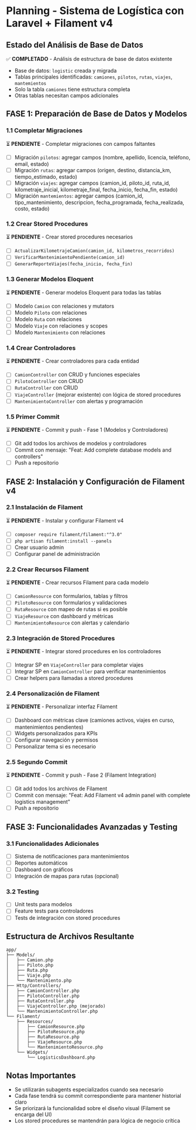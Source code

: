 # Planning - Sistema de Logística con Laravel + Filament v4

## Estado del Análisis de Base de Datos
✅ **COMPLETADO** - Análisis de estructura de base de datos existente
- Base de datos: `logistic` creada y migrada
- Tablas principales identificadas: `camiones`, `pilotos`, `rutas`, `viajes`, `mantemientos`
- Solo la tabla `camiones` tiene estructura completa
- Otras tablas necesitan campos adicionales

## FASE 1: Preparación de Base de Datos y Modelos

### 1.1 Completar Migraciones
⏳ **PENDIENTE** - Completar migraciones con campos faltantes
- [ ] Migración `pilotos`: agregar campos (nombre, apellido, licencia, teléfono, email, estado)
- [ ] Migración `rutas`: agregar campos (origen, destino, distancia_km, tiempo_estimado, estado)
- [ ] Migración `viajes`: agregar campos (camion_id, piloto_id, ruta_id, kilometraje_inicial, kilometraje_final, fecha_inicio, fecha_fin, estado)
- [ ] Migración `mantemientos`: agregar campos (camion_id, tipo_mantenimiento, descripcion, fecha_programada, fecha_realizada, costo, estado)

### 1.2 Crear Stored Procedures
⏳ **PENDIENTE** - Crear stored procedures necesarios
- [ ] `ActualizarKilometrajeCamion(camion_id, kilometros_recorridos)`
- [ ] `VerificarMantenimientoPendiente(camion_id)`
- [ ] `GenerarReporteViajes(fecha_inicio, fecha_fin)`

### 1.3 Generar Modelos Eloquent
⏳ **PENDIENTE** - Generar modelos Eloquent para todas las tablas
- [ ] Modelo `Camion` con relaciones y mutators
- [ ] Modelo `Piloto` con relaciones
- [ ] Modelo `Ruta` con relaciones
- [ ] Modelo `Viaje` con relaciones y scopes
- [ ] Modelo `Mantenimiento` con relaciones

### 1.4 Crear Controladores
⏳ **PENDIENTE** - Crear controladores para cada entidad
- [ ] `CamionController` con CRUD y funciones especiales
- [ ] `PilotoController` con CRUD
- [ ] `RutaController` con CRUD
- [ ] `ViajeController` (mejorar existente) con lógica de stored procedures
- [ ] `MantenimientoController` con alertas y programación

### 1.5 Primer Commit
⏳ **PENDIENTE** - Commit y push - Fase 1 (Modelos y Controladores)
- [ ] Git add todos los archivos de modelos y controladores
- [ ] Commit con mensaje: "Feat: Add complete database models and controllers"
- [ ] Push a repositorio

## FASE 2: Instalación y Configuración de Filament v4

### 2.1 Instalación de Filament
⏳ **PENDIENTE** - Instalar y configurar Filament v4
- [ ] `composer require filament/filament:"^3.0"`
- [ ] `php artisan filament:install --panels`
- [ ] Crear usuario admin
- [ ] Configurar panel de administración

### 2.2 Crear Recursos Filament
⏳ **PENDIENTE** - Crear recursos Filament para cada modelo
- [ ] `CamionResource` con formularios, tablas y filtros
- [ ] `PilotoResource` con formularios y validaciones
- [ ] `RutaResource` con mapeo de rutas si es posible
- [ ] `ViajeResource` con dashboard y métricas
- [ ] `MantenimientoResource` con alertas y calendario

### 2.3 Integración de Stored Procedures
⏳ **PENDIENTE** - Integrar stored procedures en los controladores
- [ ] Integrar SP en `ViajeController` para completar viajes
- [ ] Integrar SP en `CamionController` para verificar mantenimientos
- [ ] Crear helpers para llamadas a stored procedures

### 2.4 Personalización de Filament
⏳ **PENDIENTE** - Personalizar interfaz Filament
- [ ] Dashboard con métricas clave (camiones activos, viajes en curso, mantenimientos pendientes)
- [ ] Widgets personalizados para KPIs
- [ ] Configurar navegación y permisos
- [ ] Personalizar tema si es necesario

### 2.5 Segundo Commit
⏳ **PENDIENTE** - Commit y push - Fase 2 (Filament Integration)
- [ ] Git add todos los archivos de Filament
- [ ] Commit con mensaje: "Feat: Add Filament v4 admin panel with complete logistics management"
- [ ] Push a repositorio

## FASE 3: Funcionalidades Avanzadas y Testing

### 3.1 Funcionalidades Adicionales
- [ ] Sistema de notificaciones para mantenimientos
- [ ] Reportes automáticos
- [ ] Dashboard con gráficos
- [ ] Integración de mapas para rutas (opcional)

### 3.2 Testing
- [ ] Unit tests para modelos
- [ ] Feature tests para controladores
- [ ] Tests de integración con stored procedures

## Estructura de Archivos Resultante

```
app/
├── Models/
│   ├── Camion.php
│   ├── Piloto.php
│   ├── Ruta.php
│   ├── Viaje.php
│   └── Mantenimiento.php
├── Http/Controllers/
│   ├── CamionController.php
│   ├── PilotoController.php
│   ├── RutaController.php
│   ├── ViajeController.php (mejorado)
│   └── MantenimientoController.php
└── Filament/
    ├── Resources/
    │   ├── CamionResource.php
    │   ├── PilotoResource.php
    │   ├── RutaResource.php
    │   ├── ViajeResource.php
    │   └── MantenimientoResource.php
    └── Widgets/
        └── LogisticsDashboard.php
```

## Notas Importantes
- Se utilizarán subagents especializados cuando sea necesario
- Cada fase tendrá su commit correspondiente para mantener historial claro
- Se priorizará la funcionalidad sobre el diseño visual (Filament se encarga del UI)
- Los stored procedures se mantendrán para lógica de negocio crítica